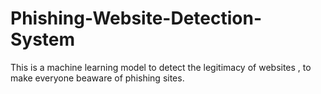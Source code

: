 # Phishing-Website-Detection-System
This is a machine learning model to detect the legitimacy of websites , to make everyone beaware of phishing sites.
